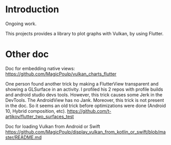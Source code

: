 # Introduction

Ongoing work.

This projects provides a library to plot graphs with Vulkan, by using Flutter.

# Other doc

Doc for embedding native views:
https://github.com/MagicPoulp/vulkan_charts_flutter

One person found another trick by making a FlutterView transparent and showing a GLSurface in an activity. I profiled his 2 repos with profile builds and android studio devs tools. However, this trick causes some Jerk in the DevTools. The AndroidView has no Jank. Moreover, this trick is not present in the doc. So it seems an old trick before optimizations were done (Android 10, Hybrid composition, etc).
https://github.com/t-artikov/flutter_two_surfaces_test

Doc for loading Vulkan from Android or Swift
https://github.com/MagicPoulp/display_vulkan_from_kotlin_or_swift/blob/master/README.md


